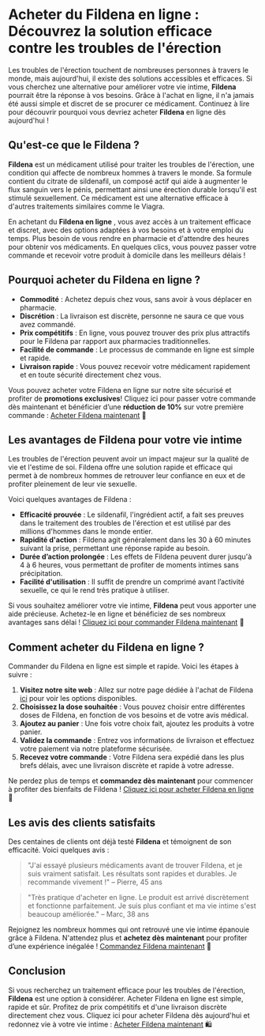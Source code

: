 # Acheter du Fildena en ligne : Découvrez la solution efficace contre les troubles de l'érection

Les troubles de l'érection touchent de nombreuses personnes à travers le monde, mais aujourd'hui, il existe des solutions accessibles et efficaces. Si vous cherchez une alternative pour améliorer votre vie intime, **Fildena** pourrait être la réponse à vos besoins. Grâce à l'achat en ligne, il n'a jamais été aussi simple et discret de se procurer ce médicament. Continuez à lire pour découvrir pourquoi vous devriez acheter **Fildena** en ligne dès aujourd'hui !

## Qu'est-ce que le Fildena ?

**Fildena** est un médicament utilisé pour traiter les troubles de l'érection, une condition qui affecte de nombreux hommes à travers le monde. Sa formule contient du citrate de sildenafil, un composé actif qui aide à augmenter le flux sanguin vers le pénis, permettant ainsi une érection durable lorsqu'il est stimulé sexuellement. Ce médicament est une alternative efficace à d'autres traitements similaires comme le Viagra.

En achetant du **Fildena en ligne** , vous avez accès à un traitement efficace et discret, avec des options adaptées à vos besoins et à votre emploi du temps. Plus besoin de vous rendre en pharmacie et d'attendre des heures pour obtenir vos médicaments. En quelques clics, vous pouvez passer votre commande et recevoir votre produit à domicile dans les meilleurs délais !

## Pourquoi acheter du Fildena en ligne ?

- **Commodité** : Achetez depuis chez vous, sans avoir à vous déplacer en pharmacie.
- **Discrétion** : La livraison est discrète, personne ne saura ce que vous avez commandé.
- **Prix compétitifs** : En ligne, vous pouvez trouver des prix plus attractifs pour le Fildena par rapport aux pharmacies traditionnelles.
- **Facilité de commande** : Le processus de commande en ligne est simple et rapide.
- **Livraison rapide** : Vous pouvez recevoir votre médicament rapidement et en toute sécurité directement chez vous.

Vous pouvez acheter votre Fildena en ligne sur notre site sécurisé et profiter de **promotions exclusives**! Cliquez ici pour passer votre commande dès maintenant et bénéficier d’une **réduction de 10%** sur votre première commande : [Acheter Fildena maintenant](https://tinyurl.com/buyfildenaonline) 🛒

## Les avantages de Fildena pour votre vie intime

Les troubles de l'érection peuvent avoir un impact majeur sur la qualité de vie et l'estime de soi. Fildena offre une solution rapide et efficace qui permet à de nombreux hommes de retrouver leur confiance en eux et de profiter pleinement de leur vie sexuelle.

Voici quelques avantages de Fildena :

- **Efficacité prouvée** : Le sildenafil, l'ingrédient actif, a fait ses preuves dans le traitement des troubles de l'érection et est utilisé par des millions d'hommes dans le monde entier.
- **Rapidité d'action** : Fildena agit généralement dans les 30 à 60 minutes suivant la prise, permettant une réponse rapide au besoin.
- **Durée d’action prolongée** : Les effets de Fildena peuvent durer jusqu'à 4 à 6 heures, vous permettant de profiter de moments intimes sans précipitation.
- **Facilité d'utilisation** : Il suffit de prendre un comprimé avant l’activité sexuelle, ce qui le rend très pratique à utiliser.

Si vous souhaitez améliorer votre vie intime, **Fildena** peut vous apporter une aide précieuse. Achetez-le en ligne et bénéficiez de ses nombreux avantages sans délai ! [Cliquez ici pour commander Fildena maintenant](https://tinyurl.com/buyfildenaonline) 💊

## Comment acheter du Fildena en ligne ?

Commander du Fildena en ligne est simple et rapide. Voici les étapes à suivre :

1. **Visitez notre site web** : Allez sur notre page dédiée à l'achat de Fildena [ici](https://tinyurl.com/buyfildenaonline) pour voir les options disponibles.
2. **Choisissez la dose souhaitée** : Vous pouvez choisir entre différentes doses de Fildena, en fonction de vos besoins et de votre avis médical.
3. **Ajoutez au panier** : Une fois votre choix fait, ajoutez les produits à votre panier.
4. **Validez la commande** : Entrez vos informations de livraison et effectuez votre paiement via notre plateforme sécurisée.
5. **Recevez votre commande** : Votre Fildena sera expédié dans les plus brefs délais, avec une livraison discrète et rapide à votre adresse.

Ne perdez plus de temps et **commandez dès maintenant** pour commencer à profiter des bienfaits de Fildena ! [Cliquez ici pour acheter Fildena en ligne](https://tinyurl.com/buyfildenaonline) 🚚

## Les avis des clients satisfaits

Des centaines de clients ont déjà testé **Fildena** et témoignent de son efficacité. Voici quelques avis :

> "J'ai essayé plusieurs médicaments avant de trouver Fildena, et je suis vraiment satisfait. Les résultats sont rapides et durables. Je recommande vivement !" – Pierre, 45 ans

> "Très pratique d'acheter en ligne. Le produit est arrivé discrètement et fonctionne parfaitement. Je suis plus confiant et ma vie intime s'est beaucoup améliorée." – Marc, 38 ans

Rejoignez les nombreux hommes qui ont retrouvé une vie intime épanouie grâce à Fildena. N'attendez plus et **achetez dès maintenant** pour profiter d’une expérience inégalée ! [Commandez Fildena maintenant](https://tinyurl.com/buyfildenaonline) 🌟

## Conclusion

Si vous recherchez un traitement efficace pour les troubles de l'érection, **Fildena** est une option à considérer. Acheter Fildena en ligne est simple, rapide et sûr. Profitez de prix compétitifs et d'une livraison discrète directement chez vous. Cliquez ici pour acheter Fildena dès aujourd'hui et redonnez vie à votre vie intime : [Acheter Fildena maintenant](https://tinyurl.com/buyfildenaonline) 🛍️
